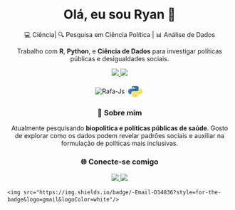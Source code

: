 <div align="center">
  <h1>Olá, eu sou Ryan 👋</h1>
  <p>💻 Ciência| 🔍 Pesquisa em Ciência Política | 📊 Análise de Dados</p>

  <p>Trabalho com <strong>R</strong>, <strong>Python</strong>, e <strong>Ciência de Dados</strong> para investigar políticas públicas e desigualdades sociais.</p>

  <div>
    <a href="https://github.com/ryallmeida">
      <img height="150em" src="https://github-readme-stats.vercel.app/api?username=seu-usuario&show_icons=true&theme=dracula"/>
      <img height="150em" src="https://github-readme-stats.vercel.app/api/top-langs/?username=seu-usuario&layout=compact&langs_count=6&theme=dracula"/>
    </a>
  </div>

  <div style="display: inline_block"><br>
    <img align="center" alt="Rafa-Js" height="30" width="40" src="https://cdn.jsdelivr.net/gh/devicons/devicon@latest/icons/r/r-original.svg" />
    <img align="center" alt="Rafa-Python" height="30" width="40" src="https://raw.githubusercontent.com/devicons/devicon/master/icons/python/python-original.svg">
  </div>

  <h3>💬 Sobre mim</h3>
  <p>Atualmente pesquisando <strong>biopolítica e políticas públicas de saúde</strong>. Gosto de explorar como os dados podem revelar padrões sociais e auxiliar na formulação de políticas mais inclusivas.</p>

  <h3>🌐 Conecte-se comigo</h3>
  <a href="https://www.linkedin.com/in/ryallmeida/" target="_blank">
    <img src="https://img.shields.io/badge/-LinkedIn-0077B5?style=for-the-badge&logo=linkedin&logoColor=white"/>
  </a>
  <a href="ryallmeida@gmail.com">
    <img src="https://img.shields.io/badge/-Email-D14836?style=for-the-badge&logo=gmail&logoColor=white"/>
  </a>
</div>

    <img src="https://img.shields.io/badge/-Email-D14836?style=for-the-badge&logo=gmail&logoColor=white"/>
  </a>
</div>

